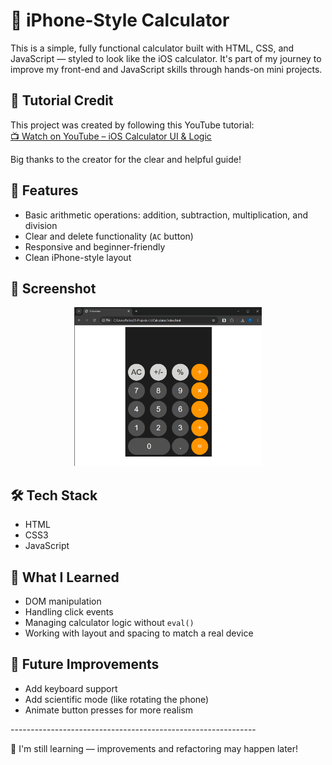 # 🧮 iPhone-Style Calculator

This is a simple, fully functional calculator built with HTML, CSS, and JavaScript — styled to look like the iOS calculator. It's part of my journey to improve my front-end and JavaScript skills through hands-on mini projects.

## 🎥 Tutorial Credit

This project was created by following this YouTube tutorial:  
[📺 Watch on YouTube – iOS Calculator UI & Logic](https://youtu.be/KM8PIiqq97c?si=uL0psfhkqYuwDko8)

Big thanks to the creator for the clear and helpful guide!


## 🔧 Features

- Basic arithmetic operations: addition, subtraction, multiplication, and division
- Clear and delete functionality (`AC` button)
- Responsive and beginner-friendly 
- Clean iPhone-style layout

## 📸 Screenshot

<p align="center">
  <img src="Screenshot.png" width="300">
</p>

## 🛠️ Tech Stack

- HTML
- CSS3 
- JavaScript 

## 🧠 What I Learned

- DOM manipulation
- Handling click events
- Managing calculator logic without `eval()`
- Working with layout and spacing to match a real device

## 🧳 Future Improvements

- Add keyboard support
- Add scientific mode (like rotating the phone)
- Animate button presses for more realism

-------------------------------------------------------------<br/>

🚧 I'm still learning — improvements and refactoring may happen later!
